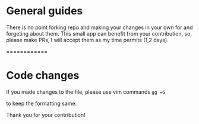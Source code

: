 General guides
==============
There is no point forking repo and making your changes in your own for and forgeting about them.
This small app can benefit from your contribution, so, please make PRs, I will accept them as my time permits (1,2 days).

============


Code changes
============
If you made changes to the file, please use vim commands
`
gg
=G
`

to keep the formatting same.

Thank you for your contribution!
